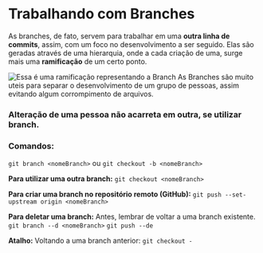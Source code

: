 # Trabalhando com Branches

As branches, de fato, servem para trabalhar em uma **outra linha de commits**, assim, com um foco no desenvolvimento a ser seguido.
Elas são geradas através de uma hierarquia, onde a cada criação de uma, surge mais uma **ramificação** de um certo ponto. 

![Essa é uma ramificação representando a Branch](https://d2v0x26thbzlwf.cloudfront.net/prod/190/img/rId1250rghj58.pqt.png)
As Branches são muito uteis para separar o desenvolvimento de um grupo de pessoas, assim evitando algum corrompimento de arquivos. 
### Alteração de uma pessoa não acarreta em outra, se utilizar branch.

###  Comandos:
`git branch <nomeBranch>`
ou
`git checkout -b <nomeBranch>` 

**Para utilizar uma outra branch:**
`git checkout <nomeBranch>`

**Para criar uma branch no repositório remoto (GitHub):**
`git push --set-upstream origin <nomeBranch>`
 
 **Para deletar uma branch:**
 Antes, lembrar de voltar a uma branch existente.
 `git branch --d <nomeBranch>`
`git push --de`


**Atalho:**
Voltando a uma branch anterior:
`git checkout -`


<!--stackedit_data:
eyJoaXN0b3J5IjpbMTI5NTA0MTAyNCw3MzAxNTU2MzIsLTQ3NT
I4NzgyNywxMzQ1NTAxNzJdfQ==
-->